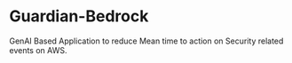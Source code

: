 # Guardian-Bedrock
GenAI Based Application to reduce Mean time to action on Security related events on AWS.

